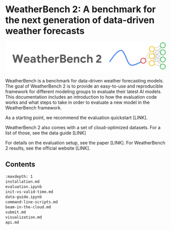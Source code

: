 # WeatherBench 2: A benchmark for the next generation of data-driven weather forecasts

![image](_static/wb2-logo-wide.png)

WeatherBench is a benchmark for data-driven weather forecasting models. The goal of WeatherBench 2 is to provide an easy-to-use and reproducible framework for different modeling groups to evaluate their latest AI models. This documentation includes an introduction to how the evaluation code works and what steps to take in order to evaluate a new model in the WeatherBench framework.

As a starting point, we recommend the evaluation quickstart [LINK].

WeatherBench 2 also comes with a set of cloud-optimized datasets. For a list of those, see the data guide [LINK]

For details on the evaluation setup, see the paper [LINK].
For WeatherBench 2 results, see the official website [LINK].

## Contents

```{toctree}
:maxdepth: 1
installation.md
evaluation.ipynb
init-vs-valid-time.md
data-guide.ipynb
command-line-scripts.md
beam-in-the-cloud.md
submit.md
visualization.md
api.md
```
